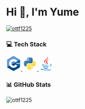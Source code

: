 # Hi 👋, I'm Yume
<a href="https://twitter.com/ottf1225" target="_blank" rel="noreferrer">
  <img src="https://img.shields.io/twitter/follow/ottf1225?logo=twitter&style=for-the-badge" alt="ottf1225" />
</a>

### 💻 Tech Stack
<p>
<a href="https://isocpp.org" target="_blank" rel="noreferrer">
  <img src="https://raw.githubusercontent.com/devicons/devicon/master/icons/cplusplus/cplusplus-original.svg" alt="cplusplus" width="40" height="40" />
</a>
<a href="https://www.python.org" target="_blank" rel="noreferrer">
  <img src="https://raw.githubusercontent.com/devicons/devicon/master/icons/python/python-original.svg" alt="python" width="40" height="40" />
</a>
<a href="https://www.java.com" target="_blank" rel="noreferrer">
  <img src="https://raw.githubusercontent.com/devicons/devicon/master/icons/java/java-original.svg" alt="java" width="40" height="40" />
</a>
</p>

### 📊 GitHub Stats
<img src="https://github-readme-stats.vercel.app/api?username=ottf1225&show_icons=true&locale=en" alt="ottf1225" />

